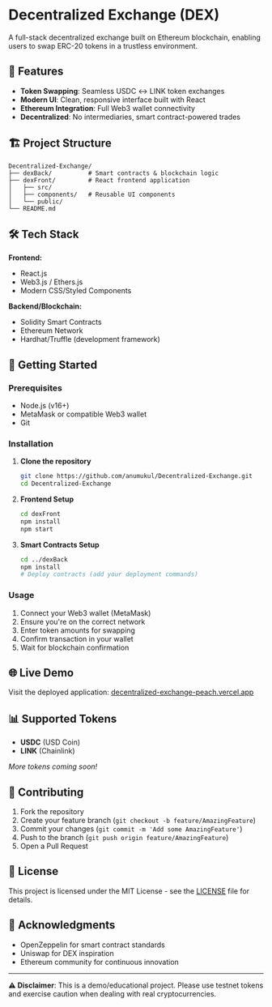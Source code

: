 # Decentralized Exchange (DEX)

A full-stack decentralized exchange built on Ethereum blockchain, enabling users to swap ERC-20 tokens in a trustless environment.

## 🚀 Features

- **Token Swapping**: Seamless USDC ↔ LINK token exchanges
- **Modern UI**: Clean, responsive interface built with React
- **Ethereum Integration**: Full Web3 wallet connectivity
- **Decentralized**: No intermediaries, smart contract-powered trades

## 🏗️ Project Structure

```
Decentralized-Exchange/
├── dexBack/          # Smart contracts & blockchain logic
├── dexFront/         # React frontend application
│   ├── src/
│   ├── components/   # Reusable UI components
│   └── public/
└── README.md
```

## 🛠️ Tech Stack

**Frontend:**
- React.js
- Web3.js / Ethers.js
- Modern CSS/Styled Components

**Backend/Blockchain:**
- Solidity Smart Contracts
- Ethereum Network
- Hardhat/Truffle (development framework)

## 🚦 Getting Started

### Prerequisites
- Node.js (v16+)
- MetaMask or compatible Web3 wallet
- Git

### Installation

1. **Clone the repository**
   ```bash
   git clone https://github.com/anumukul/Decentralized-Exchange.git
   cd Decentralized-Exchange
   ```

2. **Frontend Setup**
   ```bash
   cd dexFront
   npm install
   npm start
   ```

3. **Smart Contracts Setup**
   ```bash
   cd ../dexBack
   npm install
   # Deploy contracts (add your deployment commands)
   ```

### Usage

1. Connect your Web3 wallet (MetaMask)
2. Ensure you're on the correct network
3. Enter token amounts for swapping
4. Confirm transaction in your wallet
5. Wait for blockchain confirmation

## 🌐 Live Demo

Visit the deployed application: [decentralized-exchange-peach.vercel.app](https://decentralized-exchange-peach.vercel.app)

## 📊 Supported Tokens

- **USDC** (USD Coin)
- **LINK** (Chainlink)

*More tokens coming soon!*

## 🤝 Contributing

1. Fork the repository
2. Create your feature branch (`git checkout -b feature/AmazingFeature`)
3. Commit your changes (`git commit -m 'Add some AmazingFeature'`)
4. Push to the branch (`git push origin feature/AmazingFeature`)
5. Open a Pull Request

## 📄 License

This project is licensed under the MIT License - see the [LICENSE](LICENSE) file for details.

## 🙏 Acknowledgments

- OpenZeppelin for smart contract standards
- Uniswap for DEX inspiration
- Ethereum community for continuous innovation

---

**⚠️ Disclaimer**: This is a demo/educational project. Please use testnet tokens and exercise caution when dealing with real cryptocurrencies.
